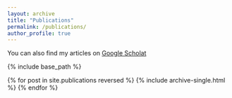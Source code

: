 ```yaml
---
layout: archive
title: "Publications"
permalink: /publications/
author_profile: true
---
```


You can also find my articles on [Google Scholat](https://scholar.google.com/citations?user=C9ZbB3cAAAAJ&hl=en)

{% include base_path %}

{% for post in site.publications reversed %}
  {% include archive-single.html %}
{% endfor %}
